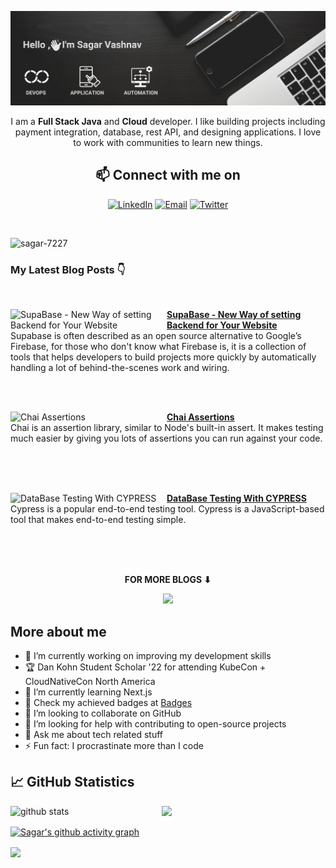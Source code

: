 
<p align="center"><img alt="Profile Banner" src="https://raw.githubusercontent.com/sagar-7227/sagar-7227/release-2.0/github-readme-banner.png"></p>

<div align="center">
  
I am a **Full Stack Java** and **Cloud** developer. I like building projects including payment integration, database, rest API, and designing applications. I love to work with communities to learn new things.



## 📫 Connect with me on

<a href="https://linkedin.com/in/sagar-vashnav/"><img title="LinkedIn" src="https://img.shields.io/badge/LinkedIn-0077B5?style=for-the-badge&logo=linkedin&logoColor=white"/></a>
<a href="mailto:work.sagarvashnav@gmail.com"><img title="Email" src="https://img.shields.io/badge/Gmail-D14836?style=for-the-badge&logo=gmail&logoColor=white"/></a> 
<a href="https://twitter.com/VashnavSagar"><img title="Twitter" src="https://img.shields.io/badge/Twitter-00ACEE?style=for-the-badge&logo=twitter&logoColor=white"/></a>

<br>
  
</div>

<p align="left"> <img src="https://komarev.com/ghpvc/?username=sagar-7227&label=Profile%20views&color=0e75b6&style=flat" alt="sagar-7227" /> </p>

### My Latest Blog Posts 👇

<br>
<!-- HASHNODE_BLOG -1:START -->
<p align="left">
<a href="https://sagarvashnav.hashnode.dev/supabase-new-way-of-setting-backend-for-your-website"><img src="https://cdn.hashnode.com/res/hashnode/image/upload/v1661660741187/0gwkPFVPQ.png?auto=compress,format&format=webp" alt="SupaBase - New Way of setting Backend for Your Website" width="250px" align="left" /></a>

<a href="https://sagarvashnav.hashnode.dev/supabase-new-way-of-setting-backend-for-your-website">
<strong>SupaBase - New Way of setting Backend for Your Website</strong></a>
<br/> 
Supabase is often described as an open source alternative to Google’s Firebase, for those who don't know what Firebase is, it is a collection of tools that helps developers to build projects more quickly by automatically handling a lot of behind-the-scenes work and wiring. </p> <br/>

<!-- HASHNODE_BLOG:END -->
<br>
<!-- HASHNODE_BLOG-2:START -->
<p align="left">
<a href="https://sagarvashnav.hashnode.dev/chai-assertions"><img src="https://cdn.hashnode.com/res/hashnode/image/upload/v1682162015388/aeae232c-a7aa-4535-9810-defae9ad4f33.png?w=1600&h=840&fit=crop&crop=entropy&auto=compress,format&format=webp" alt="Chai Assertions" width="250px" align="left" /></a>

<a href="https://sagarvashnav.hashnode.dev/chai-assertions">
<strong>Chai Assertions</strong></a>
<br/> 
Chai is an assertion library, similar to Node's built-in assert. It makes testing much easier by giving you lots of assertions you can run against your code. </p> <br/>

<!-- HASHNODE_BLOG:END -->
<br>
<br>
<!-- HASHNODE_BLOG-3:START -->
<p align="left">
<a href="https://sagarvashnav.hashnode.dev/database-testing-with-cypress"><img src="https://cdn.hashnode.com/res/hashnode/image/upload/v1682185040100/bdd3b330-e1e9-4191-b77d-7befae5cacd2.png?w=1600&h=840&fit=crop&crop=entropy&auto=compress,format&format=webp" alt="DataBase Testing With CYPRESS" width="250px" align="left" /></a>

<a href="https://sagarvashnav.hashnode.dev/database-testing-with-cypress">
<strong>DataBase Testing With CYPRESS</strong></a>
<br/> 
Cypress is a popular end-to-end testing tool. Cypress is a JavaScript-based tool that makes end-to-end testing simple. </p> <br/>

<!-- HASHNODE_BLOG:END -->
<br>
<br>
<div align="center">
<p align="center"><b>FOR MORE BLOGS ⬇</b></p>
<p><a href="https://sagarvashnav.hashnode.dev/"><img src="https://img.shields.io/badge/Hashnode-2962FF?style=for-the-badge&logo=hashnode&logoColor=white"></a></p>
</div>

## More about me

- 🔭 I’m currently working on improving my development skills
- 🏆 Dan Kohn Student Scholar '22 for attending KubeCon + CloudNativeCon North America
- 🌱 I’m currently learning Next.js
- 🎯 Check my achieved badges at [Badges](https://www.credly.com/users/sagar_vashnav)
- 👯 I’m looking to collaborate on GitHub
- 🤔 I’m looking for help with contributing to open-source projects
- 💬 Ask me about tech related stuff
- ⚡ Fun fact: I procrastinate more than I code

## 📈 GitHub Statistics

<img src="https://github-readme-stats.vercel.app/api?username=sagar-7227&show_icons=true&theme=react" alt="github stats" width="48%" align="left">

<img src="https://github-readme-streak-stats.herokuapp.com/?user=sagar-7227&theme=react" width="48%" >

<br>

[![Sagar's github activity graph](https://github-readme-activity-graph.vercel.app/graph?username=sagar-7227&theme=rogue)](https://github.com/ashutosh00710/github-readme-activity-graph)

<a href="https://github.com/sagar-7227">
  <img align="center" src="https://github-readme-stats.vercel.app/api/top-langs/?username=sagar-7227&theme=react&layout=compact&">
</a>
